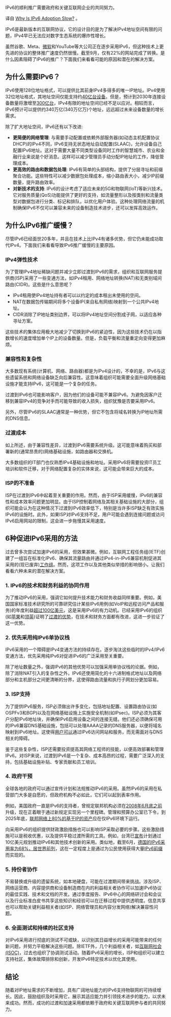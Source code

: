<!--
# IPv6采用率缓慢的原因
https://cdn.thenewstack.io/media/2023/11/789466b2-ipv6-1024x683.jpg
 -->

IPv6的顺利推广需要政府和关键互联网企业的共同努力。

译自 [Why Is IPv6 Adoption Slow?](https://thenewstack.io/why-is-ipv6-adoption-slow/) 。

IPv6是最新版本的互联网协议，它的设计目的是为了解决IPv4地址空间有限的问题，IPv4早已无法应对数字生态系统的爆炸性增长。

虽然谷歌、Meta、[微软](https://news.microsoft.com/?utm_content=inline-mention)和YouTube等大公司正在逐步采用IPv6，但这种技术上更先进的协议的整体推广速度仍然很慢。截至9月，仅有22%的网站完成了转换。是什么因素阻碍了IPv6的推广？下面我们来看看可能的原因和潜在的解决方案。

## 为什么需要IPv6？

IPv6使用128位地址格式，可以提供比其前身IPv4多得多的唯一IP地址。IPv4使用32位地址格式，其地址空间仅能支持约[40亿台设备](https://en.wikipedia.org/wiki/IPv4_address_exhaustion)。但是，预计到2030年连接设备数量将激增至[300亿台](https://blogs.cisco.com/government/ipv6-and-the-omb-mandate-whats-your-strategy)，IPv4有限的地址空间已经不足以应对。相较而言，IPv6预计可以提供约340万亿(340万亿万)个地址，远远超过未来设备数量的增长需求。

除了扩大地址空间，IPv6还有以下改进:

* **更简便的网络管理**: 与需要手动配置或依赖外部服务器(如动态主机配置协议DHCP)的IPv4不同，IPv6支持无状态地址自动配置(SLAAC)，允许设备自己配置IPv6地址。这对于需要大量不同类型设备同时工作的智慧城市、农业和金融行业来说是个好消息。这样可以减少管理员手动分配IP地址的工作，降低管理成本。
* **更高效的路由和数据包处理**: IPv6有简单的头部结构，提供了分层寻址和前缀聚合功能。这些特性可以减少数据包处理成本，缩小路由表大小，减少IP前缀数量，提升路由效率。
* **对新技术的支持**: IPv6的设计考虑了适应未来的5G和物联网(IoT)等新兴技术。它对服务质量(QoS)功能提供了更好的支持，如流量整形以及按类别和流量类型对数据包进行分类、标记和排队，以优化用户体验。这种处理网络流量的机制确保IPv6不仅可以兼容未来的设备制造技术进步，还可以发挥高效运作。

## 为什么IPv6推广缓慢？

尽管IPv6已经面世20多年，并且在技术上比IPv4有诸多优势，但它仍未能成功取代IPv4。下面我们来看看导致IPv6推广缓慢的主要原因。

### IPv4弹性技术

为了管理IPv4地址稀缺问题并减少立即过渡到IPv6的需求，组织和互联网服务提供商(ISP)采用了一些变通方法，如IPv4租用、网络地址转换(NAT)和无类别域间路由(CIDR)。这些是什么意思呢？

- IPv4租用使IPv4地址持有者可以以约定的成本租出未使用的空间。
- NAT在数据包传输期间将多个设备IP(来自私有网络)映射到一个公共IPv4地址。
- CIDR消除了IP地址类别边界，可以将IPv4地址空间分割成子网，以适应各种寻址方案。

这些技术的集体应用极大地减少了切换到IPv6的紧迫性，因为这些技术仍在以指数增长的速度增加单个IP上的设备数量。但是，负载平衡和流量重定向变得更加麻烦。

### 兼容性和复杂性

大多数现有系统(计算机、网络、路由器)都是为IPv4设计的，不幸的是，IPv6与这些遗留系统和网络设备缺乏向后兼容性。这意味着组织可能需要全面升级网络基础设施才能支持IPv6，这可能是一个复杂的任务。

过渡到IPv6也可能影响客户，因为他们的设备可能不兼容IPv6。为避免因客户迁移到兼容IPv4的竞争对手而可能导致的收入损失，组织犹豫是否要采用IPv6。

另外，尽管IPv6的SLAAC通常是一种优势，但它不包含将域名转换为IP地址所需的DNS信息。

### 过渡成本

如上所述，由于兼容性差异，过渡到IPv6需要系统升级。这可能意味着购买和部署新的(通常昂贵的)网络基础设施，如路由器和交换机。

大多数组织的IT部门也仅熟悉IPv4基础设施和地址。采用IPv6将需要投资IT员工培训和软件迁移，对于网络配置复杂的实体来说，这可能会带来巨大的成本。

### ISP的不准备

ISP在过渡到IPv6中起着至关重要的作用。然而，由于ISP采用缓慢，IPv6的兼容性和成本效率问题更加明显。由于ISP控制着网络及其相关基础设施的大部分，组织可能会认为在这种情况下过渡到IPv6效率低下，特别是当许多ISP缺乏有效实施IPv6的设施时。此外，如果ISP对IPv6支持不足，用户可能会遇到连接问题或访问IPv6启用网站的限制，这会进一步拖慢其采用速度。

## 6种促进IPv6采用的方法

过去曾多次尝试加速IPv6的采用，但效果甚微。例如，互联网工程任务组(IETF)创建了一组旨在标准化IPv6、确保其流量路由并通过IPv4-in-IPv6兼容机制促进其采用的(现已废弃)[工作组](https://ipv6now.com.au/eBusinessIPv6/standards.php)。然而，这项工作以及其他类似举措的影响很小。让我们看看六种未来的潜在解决方案。

### 1. IPv6的技术和财务利益的协同作用

为了推动IPv6的采用，强调它如何提升技术能力和财务收益同样重要。例如，美国国家标准技术研究所的可靠研究估计某些IPv6用例(如VoIP和远程访问产品和服务)的年度利益[超过100亿美元](https://www.nist.gov/document/report05-2pdf)，这是采用IPv6的有力动机。已经采用IPv6的组织(如[苹果](https://support.apple.com/en-gb/guide/security/seccb625dcd9/web)和[领英](https://engineering.linkedin.com/blog/2017/07/linkedin-passes-ipv6-milestone))证明了[过渡的优势](https://thenewstack.io/kubernetes-warms-up-to-ipv6/)，在技术和财务方面都有改进，这进一步验证了这一优势。

### 2. 优先采用纯IPv6单协议栈

IPv6采用的一个障碍是IPv4变通方法的持续存在。逐步淘汰这些临时的IPv4/IPv6变通方法，优先采用纯IPv6对促进IPv6的广泛采用至关重要。

除了地址数量之外，强调IPv6的其他优势可以加强采用单协议栈的论据。例如，除了消除NAT引入的复杂性之外，IPv6还使用简化的十六进制格式地址以及网络部分和主机部分之间更清晰的分界，这使得路由流量和执行子网划分更加容易。

### 3. ISP支持

为了提供IPv6服务，ISP必须做出许多变化，包括地址配置、设置路由协议(如OSPFv3和BGP)以及在网络基础设施上实施安全机制(如IPsec)。ISP必须为其客户分配IPv6地址块，并确保IPv6启用设备之间的连接无缝。他们还必须确保可用的IPv6兼容DNS基础设施，包括可以处理AAAA记录的DNS服务器，以便将域名映射到IPv6地址。这使得[用户可以](https://thenewstack.io/10-things-to-consider-when-allowing-access-to-production/)通过IPv6访问网站和服务，而无需面对与DNS相关的障碍。

鉴于这些复杂性，ISP还需要投资提高其网络工程师的技能，以便高效部署和管理IPv6。对ISP来说，过渡到IPv6是一个复杂、成本高昂的过程，需要广泛深入的支持，包括基础设施补贴、专家贡献和员工培训。

### 4. 政府干预

全球各地的政府可以通过宣传计划和法规推动IPv6的采用。虽然IPv6的采用在私营部门大多是自愿的，但政府机构不必如此，它们可以起到表率作用。

例如，美国政府一直是IPv6的支持者，曾规定联邦机构必须在[2008年6月底之前](https://en.wikipedia.org/wiki/IPv6_deployment)升级，现在正着眼于通过新规定实现另一个里程碑。管理和预算办公室已下令，到2025年底，[联邦网络上80%的基于IP的资产](https://blogs.cisco.com/government/ipv6-and-the-omb-mandate-whats-your-strategy)应在仅IPv6环境下运行。

向采用IPv6的组织提供财政激励措施也可以影响ISP采取必要的步骤。这些激励措施可以是税收优惠，以及提供平稳过渡所需的工具。例如，台湾已[宣布](https://www.itu.int/en/ITU-D/Regional-Presence/AsiaPacific/Documents/Migration%20to%20IPv6%20ver0.pdf)计划通过10亿美元规划推动IPv6和其他技术创新的采用。类似地，截至6月，[德国的IPv6采用率为68%，居世界前列](https://www.vyncke.org/ipv6status/compare.php?metric=p&countries=de)，这在一定程度上是通过为公民使用获得大量[IPv6前缀](https://www.itu.int/en/ITU-D/Regional-Presence/AsiaPacific/Documents/Migration%20to%20IPv6%20ver0.pdf)而实现的。

### 5. 持份者协作

不易替换或升级的遗留系统，如本地硬盘，可能在过渡期间带来挑战。涉及ISP、网络运营商、内容提供商和设备制造商在内的利益相关者协作可以加速IPv6协议的最佳实践、技术和文档的开发。通过季度报告、IPv6中心的网络研讨会和会议以及行业标准白皮书共享这些知识和经验可以在迁移过程中提供透明度。信息共享也可以帮助关键利益相关者(如ISP、网络管理员和内容分发网络)解决兼容性问题。

### 6. 全面测试和持续的社区支持

对IPv6采用进行彻底的测试不可或缺，以识别其日益增长的采用可能带来的任何新问题，并努力平稳解决这些问题。除IETF外，几个利益相关者，如[互联网社会(ISOC)](https://www.internetsociety.org/)，过去也组织了协调测试活动。随着IPv6采用的增长，ISP和组织可以建立支持社区，集体故障排除和创新，开发IPv6特定技术以优化其使用。

## 结论

随着对IP地址需求的不断增加，具有广阔地址能力的IPv6支持物联网的可持续增长。因此，鼓励组织及时采用它，展示其适应能力并引领技术进步的能力，以求未来成功。然而，成功的过渡和加速采用都依赖于政府和关键互联网参与者的共同努力。